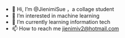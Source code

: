- 👋 Hi, I’m @JienimiSue ，a collage student
- 👀 I’m interested in machine learning
- 🌱 I’m currently learning information tech
- 📫 How to reach me jienimiv2@hotmail.com

<!---
JienimiSue/JienimiSue is a ✨ special ✨ repository because its `README.md` (this file) appears on your GitHub profile.
You can click the Preview link to take a look at your changes.
--->
